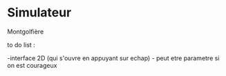 # Simulateur
Montgolfière

to do list :
    
    
-interface 2D (qui s'ouvre en appuyant sur echap)
    - peut etre parametre si on est courageux
